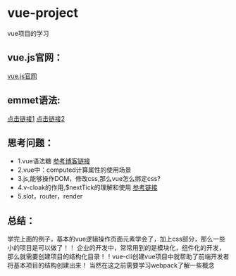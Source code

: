 # vue-project
vue项目的学习

## vue.js官网：
[vue.js官网](https://cn.vuejs.org/v2/api)

## emmet语法:
[点击链接1](https://blog.csdn.net/qq_15238979/article/details/79807648)
[点击链接2](https://www.jianshu.com/p/d0188312a14d)

## 思考问题：
* 1.vue语法糖 [参考博客链接](https://www.cnblogs.com/lhl66/p/8021730.html)
* 2.vue中：computed计算属性的使用场景
* 3.js,能够操作DOM，修改css,那么vue怎么绑定css?
* 4.v-cloak的作用,$nextTick的理解和使用 [参考链接](https://www.jianshu.com/p/19efc25e2a57)
* 5.slot，router，render

## 总结：
学完上面的例子，基本的vue逻辑操作页面元素学会了，加上css部分，那么一些小的项目是可以做了！！
企业的开发中，常常用到的是模块化，组件化的开发，那么就需要创建项目的结构化目录！！vue-cli创建vue项目中就帮助了前端开发者将基本项目的结构创建出来！
当然在这之前需要学习webpack了解一些概念


